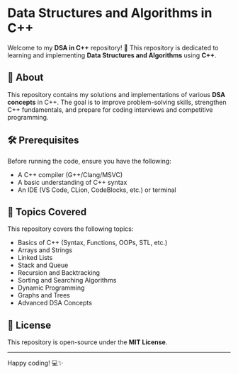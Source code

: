 # Data Structures and Algorithms in C++

Welcome to my **DSA in C++** repository! 🚀 This repository is dedicated to learning and implementing **Data Structures and Algorithms** using **C++**.

## 📌 About
This repository contains my solutions and implementations of various **DSA concepts** in C++. The goal is to improve problem-solving skills, strengthen C++ fundamentals, and prepare for coding interviews and competitive programming.

## 🛠 Prerequisites
Before running the code, ensure you have the following:
- A C++ compiler (G++/Clang/MSVC)
- A basic understanding of C++ syntax
- An IDE (VS Code, CLion, CodeBlocks, etc.) or terminal

## 📖 Topics Covered
This repository covers the following topics:
- Basics of C++ (Syntax, Functions, OOPs, STL, etc.)
- Arrays and Strings
- Linked Lists
- Stack and Queue
- Recursion and Backtracking
- Sorting and Searching Algorithms
- Dynamic Programming
- Graphs and Trees
- Advanced DSA Concepts

## 📜 License
This repository is open-source under the **MIT License**.

---
Happy coding! 💻✨

